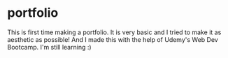 # portfolio

This is first time making a portfolio. It is very basic and I tried to make it as aesthetic as possible! And I made this with the help of Udemy's Web Dev Bootcamp. I'm still learning :)
